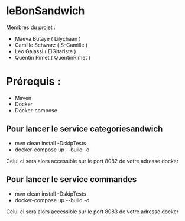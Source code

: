 # leBonSandwich


Membres du projet :
- Maeva Butaye    ( Lilychaan )
- Camille Schwarz ( S-Camille )
- Léo Galassi     ( ElGitariste )
- Quentin Rimet   ( QuentinRimet )

# Prérequis :

* Maven
* Docker
* Docker-compose

## Pour lancer le service categoriesandwich

- mvn clean install -DskipTests
- docker-compose up --build -d

Celui ci sera alors accessible sur le port 8082 de votre adresse docker

## Pour lancer le service commandes

- mvn clean install -DskipTests
- docker-compose up --build -d

Celui ci sera alors accessible sur le port 8083 de votre adresse docker
